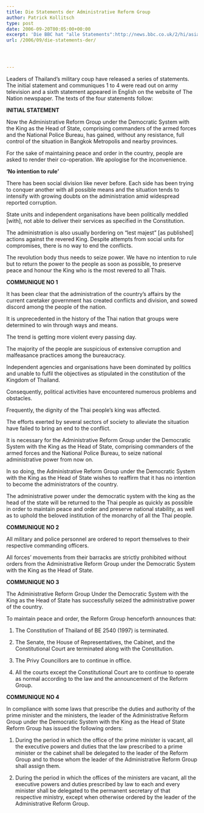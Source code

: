 ```yaml
---
title: Die Statements der Administrative Reform Group
author: Patrick Kollitsch
type: post
date: 2006-09-20T00:05:00+00:00
excerpt: 'Die BBC hat "alle Statements":http://news.bbc.co.uk/2/hi/asia-pacific/5361756.stm der "Administrative Reform Group"... '
url: /2006/09/die-statements-der/




---
```

Leaders of Thailand&#8217;s military coup have released a series of statements. The initial statement and communiques 1 to 4 were read out on army television and a sixth statement appeared in English on the website of The Nation newspaper. The texts of the four statements follow: 

**<span class="caps">INITIAL</span> STATEMENT**
  
Now the Administrative Reform Group under the Democratic System with the King as the Head of State, comprising commanders of the armed forces and the National Police Bureau, has gained, without any resistance, full control of the situation in Bangkok Metropolis and nearby provinces. 

For the sake of maintaining peace and order in the country, people are asked to render their co-operation. We apologise for the inconvenience. 

**&#8216;No intention to rule&#8217;**
  
There has been social division like never before. Each side has been trying to conquer another with all possible means and the situation tends to intensify with growing doubts on the administration amid widespread reported corruption. 

State units and independent organisations have been politically meddled [with], not able to deliver their services as specified in the Constitution. 

The administration is also usually bordering on &#8220;lest majest&#8221; [as published] actions against the revered King. Despite attempts from social units for compromises, there is no way to end the conflicts. 

The revolution body thus needs to seize power. We have no intention to rule but to return the power to the people as soon as possible, to preserve peace and honour the King who is the most revered to all Thais. 

**<span class="caps">COMMUNIQUE</span> NO 1**
  
It has been clear that the administration of the country&#8217;s affairs by the current caretaker government has created conflicts and division, and sowed discord among the people of the nation. 

It is unprecedented in the history of the Thai nation that groups were determined to win through ways and means. 

The trend is getting more violent every passing day. 

The majority of the people are suspicious of extensive corruption and malfeasance practices among the bureaucracy. 

Independent agencies and organisations have been dominated by politics and unable to fulfil the objectives as stipulated in the constitution of the Kingdom of Thailand. 

Consequently, political activities have encountered numerous problems and obstacles. 

Frequently, the dignity of the Thai people&#8217;s king was affected. 

The efforts exerted by several sectors of society to alleviate the situation have failed to bring an end to the conflict. 

It is necessary for the Administrative Reform Group under the Democratic System with the King as the Head of State, comprising commanders of the armed forces and the National Police Bureau, to seize national administrative power from now on. 

In so doing, the Administrative Reform Group under the Democratic System with the King as the Head of State wishes to reaffirm that it has no intention to become the administrators of the country. 

The administrative power under the democratic system with the king as the head of the state will be returned to the Thai people as quickly as possible in order to maintain peace and order and preserve national stability, as well as to uphold the beloved institution of the monarchy of all the Thai people. 

**<span class="caps">COMMUNIQUE</span> NO 2**
  
All military and police personnel are ordered to report themselves to their respective commanding officers. 

All forces&#8217; movements from their barracks are strictly prohibited without orders from the Administrative Reform Group under the Democratic System with the King as the Head of State. 

**<span class="caps">COMMUNIQUE</span> NO 3**
  
The Administrative Reform Group Under the Democratic System with the King as the Head of State has successfully seized the administrative power of the country. 

To maintain peace and order, the Reform Group henceforth announces that: 

1) The Constitution of Thailand of BE 2540 (1997) is terminated. 

2) The Senate, the House of Representatives, the Cabinet, and the Constitutional Court are terminated along with the Constitution. 

3) The Privy Councillors are to continue in office. 

4) All the courts except the Constitutional Court are to continue to operate as normal according to the law and the announcement of the Reform Group. 

**<span class="caps">COMMUNIQUE</span> NO 4**
  
In compliance with some laws that prescribe the duties and authority of the prime minister and the ministers, the leader of the Administrative Reform Group under the Democratic System with the King as the Head of State Reform Group has issued the following orders: 

1) During the period in which the office of the prime minister is vacant, all the executive powers and duties that the law prescribed to a prime minister or the cabinet shall be delegated to the leader of the Reform Group and to those whom the leader of the Administrative Reform Group shall assign them. 

2) During the period in which the offices of the ministers are vacant, all the executive powers and duties prescribed by law to each and every minister shall be delegated to the permanent secretary of that respective ministry, except when otherwise ordered by the leader of the Administrative Reform Group.
